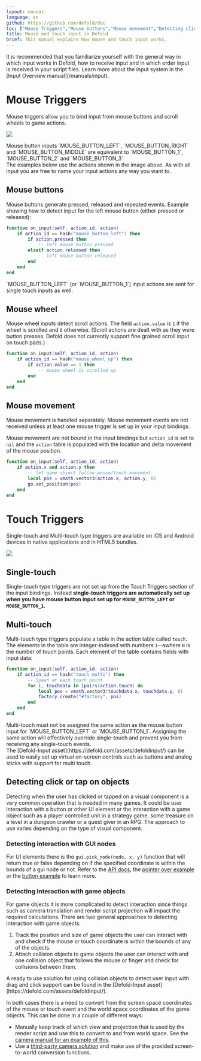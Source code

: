 ```yaml
---
layout: manual
language: en
github: https://github.com/defold/doc
toc: ["Mouse Triggers","Mouse buttons","Mouse movement","Detecting click or tap on objects","Detecting interaction with GUI nodes","Detecting interaction with game objects"]
title: Mouse and touch input in Defold
brief: This manual explains how mouse and touch input works.
---
```


<div class='sidenote' markdown='1'>
It is recommended that you familiarize yourself with the general way in which input works in Defold, how to receive input and in which order input is received in your script files. Learn more about the input system in the [Input Overview manual](/manuals/input).
</div>

# Mouse Triggers
Mouse triggers allow you to bind input from mouse buttons and scroll wheels to game actions.

![](../images/input/mouse_bindings.png)

<div class='sidenote' markdown='1'>
Mouse button inputs `MOUSE_BUTTON_LEFT`, `MOUSE_BUTTON_RIGHT` and `MOUSE_BUTTON_MIDDLE` are equivalent to `MOUSE_BUTTON_1`, `MOUSE_BUTTON_2` and `MOUSE_BUTTON_3`.
</div>

<div class='important' markdown='1'>
The examples below use the actions shown in the image above. As with all input you are free to name your input actions any way you want to.
</div>

## Mouse buttons
Mouse buttons generate pressed, released and repeated events. Example showing how to detect input for the left mouse button (either pressed or released):

```lua
function on_input(self, action_id, action)
    if action_id == hash("mouse_button_left") then
        if action.pressed then
            -- left mouse button pressed
        elseif action.released then
            -- left mouse button released
        end
    end
end
```

<div class='important' markdown='1'>
`MOUSE_BUTTON_LEFT` (or `MOUSE_BUTTON_1`) input actions are sent for single touch inputs as well.
</div>

## Mouse wheel
Mouse wheel inputs detect scroll actions. The field `action.value` is `1` if the wheel is scrolled and `0` otherwise. (Scroll actions are dealt with as they were button presses. Defold does not currently support fine grained scroll input on touch pads.)

```lua
function on_input(self, action_id, action)
    if action_id == hash("mouse_wheel_up") then
        if action.value == 1 then
            -- mouse wheel is scrolled up
        end
    end
end
```

## Mouse movement
Mouse movement is handled separately. Mouse movement events are not received unless at least one mouse trigger is set up in your input bindings.

Mouse movement are not bound in the input bindings but `action_id` is set to `nil` and the `action` table is populated with the location and delta movement of the mouse position.

```lua
function on_input(self, action_id, action)
    if action.x and action.y then
        -- let game object follow mouse/touch movement
        local pos = vmath.vector3(action.x, action.y, 0)
        go.set_position(pos)
    end
end
```

# Touch Triggers
Single-touch and Multi-touch type triggers are available on iOS and Android devices in native applications and in HTML5 bundles.

![](../images/input/touch_bindings.png)

## Single-touch
Single-touch type triggers are not set up from the Touch Triggers section of the input bindings. Instead **single-touch triggers are automatically set up when you have mouse button input set up for `MOUSE_BUTTON_LEFT` or `MOUSE_BUTTON_1`**.

## Multi-touch
Multi-touch type triggers populate a table in the action table called `touch`. The elements in the table are integer-indexed with numbers `1`--`N`where `N` is the number of touch points. Each element of the table contains fields with input data:

```lua
function on_input(self, action_id, action)
    if action_id == hash("touch_multi") then
        -- Spawn at each touch point
        for i, touchdata in ipairs(action.touch) do
            local pos = vmath.vector3(touchdata.x, touchdata.y, 0)
            factory.create("#factory", pos)
        end
    end
end
```

<div class='important' markdown='1'>
Multi-touch must not be assigned the same action as the mouse button input for `MOUSE_BUTTON_LEFT` or `MOUSE_BUTTON_1`. Assigning the same action will effectively override single-touch and prevent you from receiving any single-touch events.
</div>

<div class='sidenote' markdown='1'>
The [Defold-Input asset](https://defold.com/assets/defoldinput/) can be used to easily set up virtual on-screen controls such as buttons and analog sticks with support for multi touch.
</div>


## Detecting click or tap on objects
Detecting when the user has clicked or tapped on a visual component is a very common operation that is needed in many games. It could be user interaction with a button or other UI element or the interaction with a game object such as a player controlled unit in a strategy game, some treasure on a level in a dungeon crawler or a quest giver in an RPG. The approach to use varies depending on the type of visual component.

### Detecting interaction with GUI nodes
For UI elements there is the `gui.pick_node(node, x, y)` function that will return true or false depending on if the specified coordinate is within the bounds of a gui node or not. Refer to the [API docs](/ref/gui/#gui.pick_node:node-x-y), the [pointer over example](/examples/gui/pointer_over/) or the [button example](/examples/gui/button/) to learn more.

### Detecting interaction with game objects
For game objects it is more complicated to detect interaction since things such as camera translation and render script projection will impact the required calculations. There are two general approaches to detecting interaction with game objects:

  1. Track the position and size of game objects the user can interact with and check if the mouse or touch coordinate is within the bounds of any of the objects.
  2. Attach collision objects to game objects the user can interact with and one collision object that follows the mouse or finger and check for collisions between them.

<div class='sidenote' markdown='1'>
A ready to use solution for using collision objects to detect user input with drag and click support can be found in the [Defold-Input asset](https://defold.com/assets/defoldinput/).
</div>

In both cases there is a need to convert from the screen space coordinates of the mouse or touch event and the world space coordinates of the game objects. This can be done in a couple of different ways:

  * Manually keep track of which view and projection that is used by the render script and use this to convert to and from world space. See the [camera manual for an example of this](/manuals/camera/#converting-mouse-to-world-coordinates).
  * Use a [third-party camera solution](/manuals/camera/#third-party-camera-solutions) and make use of the provided screen-to-world conversion functions.
